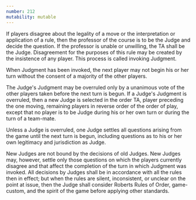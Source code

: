```yaml
---
number: 212
mutability: mutable
---
```


 If players disagree about the legality of a move or the interpretation or application of a rule, then the professor of the course is to be the Judge and decide the question. If the professor is unable or unwilling, the TA shall be the Judge. Disagreement for the purposes of this rule may be created by the insistence of any player. This process is called invoking Judgment.

When Judgment has been invoked, the next player may not begin his or her turn without the consent of a majority of the other players.

The Judge's Judgment may be overruled only by a unanimous vote of the other players taken before the next turn is begun. If a Judge's Judgment is overruled, then a new Judge is selected in the order TA, player preceding the one moving, remaining players in reverse order of the order of play, except that no player is to be Judge during his or her own turn or during the turn of a team-mate.

Unless a Judge is overruled, one Judge settles all questions arising from the game until the next turn is begun, including questions as to his or her own legitimacy and jurisdiction as Judge.

New Judges are not bound by the decisions of old Judges. New Judges may, however, settle only those questions on which the players currently disagree and that affect the completion of the turn in which Judgment was invoked. All decisions by Judges shall be in accordance with all the rules then in effect; but when the rules are silent, inconsistent, or unclear on the point at issue, then the Judge shall consider Roberts Rules of Order, game-custom, and the spirit of the game before applying other standards.
